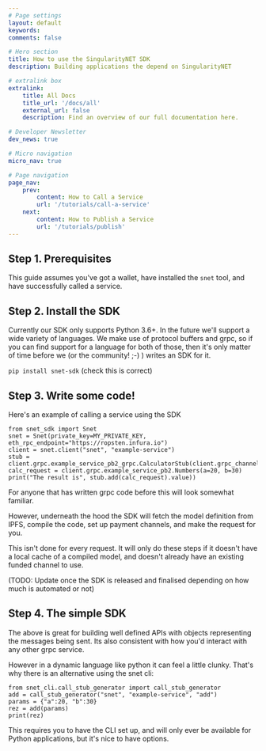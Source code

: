 ```yaml
---
# Page settings
layout: default
keywords:
comments: false

# Hero section
title: How to use the SingularityNET SDK
description: Building applications the depend on SingularityNET

# extralink box
extralink:
    title: All Docs
    title_url: '/docs/all'
    external_url: false
    description: Find an overview of our full documentation here.

# Developer Newsletter
dev_news: true

# Micro navigation
micro_nav: true

# Page navigation
page_nav:
    prev:
        content: How to Call a Service
        url: '/tutorials/call-a-service'
    next:
        content: How to Publish a Service
        url: '/tutorials/publish'
---
```


## Step 1. Prerequisites

This guide assumes you've got a wallet, have installed the `snet` tool, and have successfully called a service.

## Step 2. Install the SDK

Currently our SDK only supports Python 3.6+. In the future we'll support a wide variety of languages. We make use of protocol buffers and grpc,
so if you can find support for a language for both of those, then it's only matter of time before we (or the community! ;-) ) writes an SDK for it.

`pip install snet-sdk` (check this is correct)

## Step 3. Write some code!

Here's an example of calling a service using the SDK

```
from snet_sdk import Snet
snet = Snet(private_key=MY_PRIVATE_KEY, eth_rpc_endpoint="https://ropsten.infura.io")
client = snet.client("snet", "example-service")
stub = client.grpc.example_service_pb2_grpc.CalculatorStub(client.grpc_channel)
calc_request = client.grpc.example_service_pb2.Numbers(a=20, b=30)
print("The result is", stub.add(calc_request).value))
```

For anyone that has written grpc code before this will look somewhat familiar.

However, underneath the hood the SDK will fetch the model definition from IPFS, compile the code, set up payment channels,
and make the request for you.

This isn't done for every request. It will only do these steps if it doesn't have a local cache of a compiled model, and doesn't
already have an existing funded channel to use.

(TODO: Update once the SDK is released and finalised depending on how much is automated or not)

## Step 4. The simple SDK

The above is great for building well defined APIs with objects representing the messages being sent. Its also consistent with
how you'd interact with any other grpc service.

However in a dynamic language like python it can feel a little clunky. That's why there is an alternative using the snet cli:

```
from snet_cli.call_stub_generator import call_stub_generator
add = call_stub_generator("snet", "example-service", "add")
params = {"a":20, "b":30}
rez = add(params)
print(rez)
```

This requires you to have the CLI set up, and will only ever be available for Python applications, but it's nice to have options.
